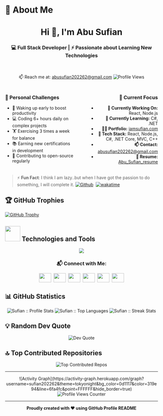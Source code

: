# 💫 About Me

<div align="center">
  <h1>Hi 👋, I'm Abu Sufian</h1>
  <h3>💻 Full Stack Developer | ⚡ Passionate about Learning New Technologies</h3> <br/><br/>
📫 Reach me at: <a href="mailto:abusuifian202262@gmail.com">abusufian202262@gmail.com</a> 

  <img src="https://komarev.com/ghpvc/?username=sufian202262&label=Profile%20views&color=0e75b6&style=flat" alt="Profile Views" />
  
</div>

<div align="center" style="display: flex; justify-content: space-between; align-items: flex-start; gap: 40px; margin: 20px 0;">

  <div align="left" style="flex: 1; max-width: 45%;">
    <h3>💪 Personal Challenges</h3>
    <ul>
      <li>🌅 Waking up early to boost productivity</li>
      <li>💻 Coding 6+ hours daily on complex projects</li>
      <li>🏋️ Exercising 3 times a week for balance</li>
      <li>📚 Earning new certifications in development</li>
      <li>🎯 Contributing to open-source regularly</li>
    </ul>
  </div>

  <div align="right" style="flex: 1; max-width: 45%;">
    <h3>🚀 Current Focus</h3>
    <ul>
      <li><strong>🔭 Currently Working On:</strong> React, Node.js</li>
      <li><strong>🌱 Currently Learning:</strong> C#, .NET</li>
      <li><strong>👨‍💻 Portfolio:</strong> <a href="https://www.iamsufian.com">iamsufian.com</a></li>
      <li><strong>💬 Tech Stack:</strong> React, Node.js, C#, .NET Core, MVC, C++</li>
      <li><strong>📫 Contact:</strong> <a href="mailto:abusufian202262@gmail.com">abusufian202262@gmail.com</a></li>
      <li><strong>📄 Resume:</strong> <a href="https://iamsufian.com/Abu_Sufian_resume.pdf">Abu_Sufian_resume</a></li>
    </ul>
  </div>
</div>

> ⚡ **Fun Fact**: I think I am lazy..but when I have got the passion to do something, I will complete it.
[![Github](https://img.shields.io/github/followers/sufian202262?label=Follow&style=social)](https://github.com/sufian202262)&nbsp;<!-- ![Profile views](https://gpvc.arturio.dev/sufian202262) -->
[![wakatime](https://wakatime.com/badge/user/b91aacce-e1eb-46ee-8af4-b4fe37728d49.svg)](https://wakatime.com/@b91aacce-e1eb-46ee-8af4-b4fe37728d49)

  ## 🏆 GitHub Trophies
  [![GitHub Trophy](https://github-profile-trophy.vercel.app/?username=sufian202262)](https://github.com/sufian202262)

### <h2><img src = "https://media2.giphy.com/media/QssGEmpkyEOhBCb7e1/giphy.gif" width='50'/>&nbsp;Technologies and Tools</h2>
<p align="center">
  <img src="https://skillicons.dev/icons?i=html,css,js,sass,bootstrap,tailwind,figma,react,nextjs,nodejs,express,mongodb,mysql,postgres,firebase,git,heroku,netlify,docker,aws,gcp,azure,postman,vscode,linux,windows,discord,trello,jira" />
</p>



<h3 align="center">📬 Connect with Me:</h3>
<p align="center">
  <a href="mailto:abusufian202262@gmail.com" target="_blank"><img src="https://www.pngkey.com/png/full/84-840977_email-png-icon.png" height="30" width="40"/></a>&nbsp;
  <a href="https://stackoverflow.com/users/23071437/abu-sufian" target="_blank"><img src="https://cdn.iconscout.com/icon/free/png-256/stackoverflow-2-432547.png" height="30" width="40"/></a>&nbsp;
  <a href="https://www.linkedin.com/in/sufian202262/" target="_blank"><img src="https://raw.githubusercontent.com/rahuldkjain/github-profile-readme-generator/master/src/images/icons/Social/linked-in-alt.svg" height="30" width="40"/></a>&nbsp;
  <a href="https://twitter.com/sufian202262" target="_blank"><img src="https://raw.githubusercontent.com/rahuldkjain/github-profile-readme-generator/master/src/images/icons/Social/twitter.svg" height="30" width="40"/></a>&nbsp;
  <a href="https://www.facebook.com/sufian201962/" target="_blank"><img src="https://raw.githubusercontent.com/rahuldkjain/github-profile-readme-generator/master/src/images/icons/Social/facebook.svg" height="30" width="40"/></a>&nbsp;
  <a href="https://www.instagram.com/sufian202262/" target="_blank"><img src="https://raw.githubusercontent.com/rahuldkjain/github-profile-readme-generator/master/src/images/icons/Social/instagram.svg" height="30" width="40"/></a>
</p>




## 📊 GitHub Statistics
<!-- 
### <h2><img src="https://media.giphy.com/media/ZCN6F3FAkwsyOGU2RS/giphy.gif" width="50"> Github Stats</h2>
-->
<p align="center">
  <img alt="Sufian :: Profile Stats" src="https://github-readme-stats.vercel.app/api?username=sufian202262&theme=chartreuse-dark&hide_border=false&include_all_commits=false&count_private=false" />
  <img alt="Sufian :: Top Languages" src="https://github-readme-stats.vercel.app/api/top-langs/?username=sufian202262&theme=chartreuse-dark&hide_border=false&include_all_commits=false&count_private=false&layout=compact" />
  <img alt="Sufian :: Streak Stats" src="https://nirzak-streak-stats.vercel.app/?user=sufian202262&theme=chartreuse-dark&hide_border=false" />
</p> 


## 💡 Random Dev Quote

<div align="center">
  <img src="https://quotes-github-readme.vercel.app/api?type=vertical&theme=radical" alt="Dev Quote" />
</div>

## 🔝 Top Contributed Repositories

<div align="center">
  <img src="https://github-contributor-stats.vercel.app/api?username=sufian202262&limit=5&theme=rose&combine_all_yearly_contributions=true" alt="Top Contributed Repos" />
</div>

---

<div align="center">
![Activity Graph](https://activity-graph.herokuapp.com/graph?username=sufian202262&theme=tokyonight&bg_color=0d1117&color=319e94&line=6fa4fc&point=FFFFFF&hide_border=true)
</div>



<div align="center">
  <img src="https://visitcount.itsvg.in/api?id=sufian202262&icon=0&color=0" alt="Profile Views Counter" />
</div>

---

<p align="center">
  <strong>Proudly created with ❤️ using GitHub Profile README</strong>
</p>

